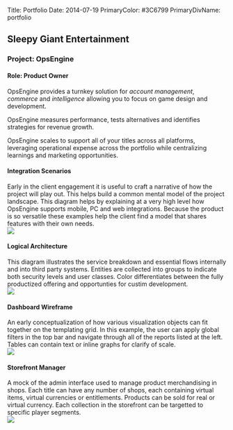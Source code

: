 Title: Portfolio
Date: 2014-07-19
PrimaryColor: #3C6799
PrimaryDivName: portfolio

## Sleepy Giant Entertainment

### Project: OpsEngine
#### Role: Product Owner

<div class="project_description"><p>OpsEngine provides a turnkey solution for <i>account management</i>, <i>commerce</i> and <i>intelligence</i> allowing you to focus on game design and development.</p><p>OpsEngine measures performance, tests alternatives and identifies strategies for revenue growth.</p><p>OpsEngine scales to support all of your titles across all platforms, leveraging operational expense across the portfolio while centralizing learnings and marketing opportunities.</p></div>


<div class="portfolio-piece">
<div class="port-sidebar">
	<h4>Integration Scenarios</h4>
	<span class="port-desc">
		Early in the client engagement it is useful to craft a narrative of how the project will play out. This helps build a common mental model of the project landscape. This diagram helps by explaining at a very high level how OpsEngine supports mobile, PC and web integrations. Because the product is so versatile these examples help the client find a model that shares features with their own needs.
	</span>
	</div>

<div class="container">
	<a href="/images/portfolio/opsengine/integration_scenarios.png" target="_blank" class="img"><img src="/images/portfolio/opsengine/integration_scenarios.png"></a>
</div>
</div>


<div class="portfolio-piece">
<div class="port-sidebar">
		<h4>Logical Architecture</h4>
		<span class="port-desc">
			This diagram illustrates the service breakdown and essential flows internally and into third party systems. Entities are collected into  groups to indicate both security levels and user classes. Color differentiates between the fully productized offering and opportunties for custim development.
		</span>
	</div>

<div class="container">
	<a href="/images/portfolio/opsengine/logical_architecture.png" target="_blank" class="img">
		<img src="/images/portfolio/opsengine/logical_architecture.png"></a>
</div>
</div>

<div class="portfolio-piece">
<div class="port-sidebar">
		<h4>Dashboard Wireframe</h4><span class="port-desc">
		An early conceptualization of how various visualization objects can fit together on the templating grid. In this example, the user can apply global filters in the top bar and navigate through all of the reports listed at the left. Tables can contain text or inline graphs for clarify of scale.</span>
	</div>

<div class="container">
	<a href="/images/portfolio/opsengine/dashboard-wireframe.png" target="_blank" class="img">
		<img src="/images/portfolio/opsengine/dashboard-wireframe.png"></a>
</div>
</div>

<div class="portfolio-piece">
<div class="port-sidebar">
		<h4>Storefront Manager</h4><span class="port-desc">
		A mock of the admin interface used to manage product merchandising in shops. Each title can have any number of shops, each containing virtual items, virtual currencies or entitlements. Products can be sold for real or virtual currency. Each collection in the storefront can be targetted to specific player segments.</span>
	</div>

<div class="container">
	<a href="/images/portfolio/opsengine/storefront.png" target="_blank" class="img">
		<img src="/images/portfolio/opsengine/storefront.png"></a>
</div>
</div>
<!-- 

<h3 class="portfolio"> Project: Disney Infinity</h3>
This is some content.

<h3 class="portfolio"> Project: Marvel Gaming Universe</h3>
This is some content.

<h3 class="portfolio"> Project: Skylanders Universe</h3>
This is some contenet.
-->

